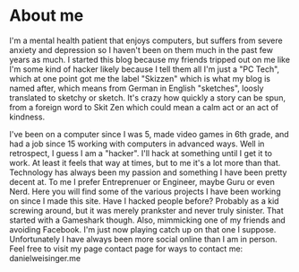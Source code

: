 # About me 
I'm a mental health patient that enjoys computers, but suffers from severe anxiety and depression so I haven't been on them much in the past few years as much. I started this blog because my friends tripped out on me like I'm some kind of hacker likely because I tell them all I'm just a "PC Tech", which at one point got me the label "Skizzen" which is what my blog is named after, which means from German in English "sketches", loosly translated to sketchy or sketch. It's crazy how quickly a story can be spun, from a foreign word to Skit Zen which could mean a calm act or an act of kindness. 

I've been on a computer since I was 5, made video games in 6th grade, and had a job since 15 working with computers in advanced ways. Well in retrospect, I guess I am a "hacker". I'll hack at something until I get it to work. At least it feels that way at times, but to me it's a lot more than that. Technology has always been my passion and something I have been pretty decent at. To me I prefer Entreprenuer or Engineer, maybe Guru or even Nerd. Here you will find some of the various projects I have been working on since I made this site. Have I hacked people before? Probably as a kid screwing around, but it was merely prankster and never truly sinister. That started with a Gameshark though. Also, mimmicking one of my friends and avoiding Facebook. I'm just now playing catch up on that one I suppose. Unfortunately I have always been more social online than I am in person. Feel free to visit my page contact page for ways to contact me: danielweisinger.me
